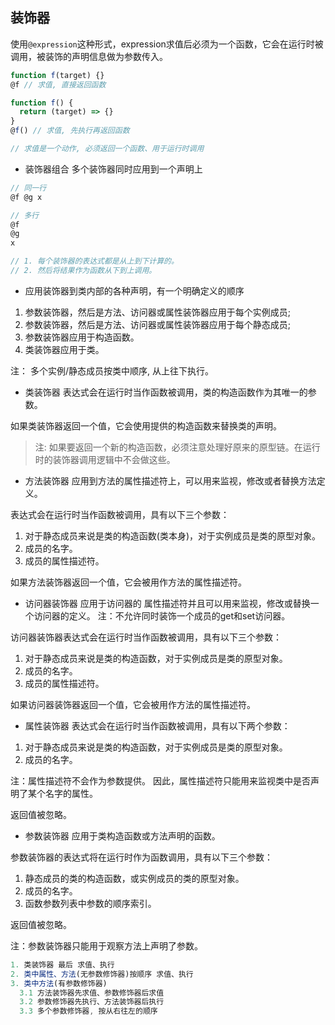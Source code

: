 ## 装饰器
使用`@expression`这种形式，expression求值后必须为一个函数，它会在运行时被调用，被装饰的声明信息做为参数传入。
```ts
function f(target) {}
@f // 求值, 直接返回函数

function f() {
  return (target) => {}
}
@f() // 求值, 先执行再返回函数

// 求值是一个动作, 必须返回一个函数、用于运行时调用
```


* 装饰器组合
多个装饰器同时应用到一个声明上
```ts
// 同一行
@f @g x

// 多行
@f
@g
x

// 1. 每个装饰器的表达式都是从上到下计算的。
// 2. 然后将结果作为函数从下到上调用。
```

* 应用装饰器到类内部的各种声明，有一个明确定义的顺序
1. 参数装饰器，然后是方法、访问器或属性装饰器应用于每个实例成员;
2. 参数装饰器，然后是方法、访问器或属性装饰器应用于每个静态成员;
3. 参数装饰器应用于构造函数。
4. 类装饰器应用于类。

注： 多个实例/静态成员按类中顺序, 从上往下执行。

* 类装饰器
表达式会在运行时当作函数被调用，类的构造函数作为其唯一的参数。

如果类装饰器返回一个值，它会使用提供的构造函数来替换类的声明。
> 注: 如果要返回一个新的构造函数，必须注意处理好原来的原型链。在运行时的装饰器调用逻辑中不会做这些。

* 方法装饰器
应用到方法的属性描述符上，可以用来监视，修改或者替换方法定义。

表达式会在运行时当作函数被调用，具有以下三个参数：
1. 对于静态成员来说是类的构造函数(类本身)，对于实例成员是类的原型对象。
2. 成员的名字。
3. 成员的属性描述符。

如果方法装饰器返回一个值，它会被用作方法的属性描述符。

* 访问器装饰器
应用于访问器的 属性描述符并且可以用来监视，修改或替换一个访问器的定义。
注：不允许同时装饰一个成员的get和set访问器。

访问器装饰器表达式会在运行时当作函数被调用，具有以下三个参数：
1. 对于静态成员来说是类的构造函数，对于实例成员是类的原型对象。
2. 成员的名字。
3. 成员的属性描述符。

如果访问器装饰器返回一个值，它会被用作方法的属性描述符。

* 属性装饰器
表达式会在运行时当作函数被调用，具有以下两个参数：
1. 对于静态成员来说是类的构造函数，对于实例成员是类的原型对象。
2. 成员的名字。

注：属性描述符不会作为参数提供。 因此，属性描述符只能用来监视类中是否声明了某个名字的属性。

返回值被忽略。

* 参数装饰器
应用于类构造函数或方法声明的函数。

参数装饰器的表达式将在运行时作为函数调用，具有以下三个参数：
1. 静态成员的类的构造函数，或实例成员的类的原型对象。
2. 成员的名字。
3. 函数参数列表中参数的顺序索引。

返回值被忽略。

注：参数装饰器只能用于观察方法上声明了参数。


```ts
1. 类装饰器 最后 求值、执行
2. 类中属性、方法(无参数修饰器)按顺序 求值、执行
3. 类中方法(有参数修饰器)
  3.1 方法装饰器先求值、参数修饰器后求值
  3.2 参数修饰器先执行、方法装饰器后执行
  3.3 多个参数修饰器, 按从右往左的顺序
```